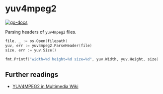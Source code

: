 # yuv4mpeg2

[![go-docs](https://img.shields.io/badge/go-docs-blue)](https://pkg.go.dev/github.com/jeyemwey/yuv4mpeg2)

Parsing headers of `yuv4mpeg2` files.

```go
file, _ := os.Open(filepath)	
yuv, err := yuv4mpeg2.ParseHeader(file)
size, err := yuv.Size()

fmt.Printf("width=%d height=%d size=%d", yuv.Width, yuv.Height, size)
```

## Further readings

* [YUV4MPEG2 in Multimedia Wiki](https://wiki.multimedia.cx/index.php/YUV4MPEG2)